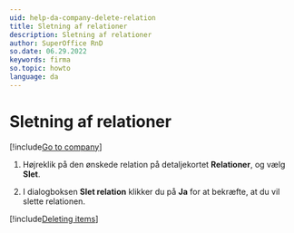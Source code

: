 ```yaml
---
uid: help-da-company-delete-relation
title: Sletning af relationer
description: Sletning af relationer
author: SuperOffice RnD
so.date: 06.29.2022
keywords: firma
so.topic: howto
language: da
---
```


# Sletning af relationer

[!include[Go to company](../../learn/includes/goto-company.md)]

1. Højreklik på den ønskede relation på detaljekortet **Relationer**, og vælg **Slet**.

1. I dialogboksen **Slet relation** klikker du på **Ja** for at bekræfte, at du vil slette relationen.

[!include[Deleting items](../../learn/includes/tip-deletion.md)]

<!-- Referenced links -->

<!-- Referenced images -->
